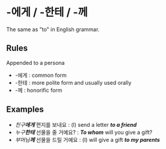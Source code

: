 # -에게 / -한테 / -께
The same as "to" in English grammar.

## Rules
Appended to a persona
- -에게 : common form
- -한테 : more polite form and usually used orally
- -께 : honorific form

## Examples
- _친구**에게**_ 편지를 보내요 : (I) send a letter _**to a friend**_
- _누구**한테**_ 선물을 줄 거예요? : _**To whom**_ will you give a gift?
- _부머님**께**_ 선물을 드릴 거예요 : (I) will give a gift _**to my parents**_
